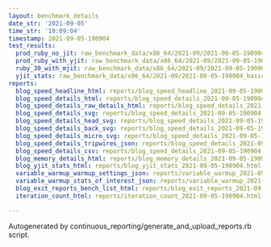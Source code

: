 ```yaml
---
layout: benchmark_details
date_str: '2021-09-05'
time_str: '19:09:04'
timestamp: 2021-09-05-190904
test_results:
  prod_ruby_no_jit: raw_benchmark_data/x86_64/2021-09/2021-09-05-190904_basic_benchmark_prod_ruby_no_jit.json
  prod_ruby_with_yjit: raw_benchmark_data/x86_64/2021-09/2021-09-05-190904_basic_benchmark_prod_ruby_with_yjit.json
  ruby_30_with_mjit: raw_benchmark_data/x86_64/2021-09/2021-09-05-190904_basic_benchmark_ruby_30_with_mjit.json
  yjit_stats: raw_benchmark_data/x86_64/2021-09/2021-09-05-190904_basic_benchmark_yjit_stats.json
reports:
  blog_speed_headline_html: reports/blog_speed_headline_2021-09-05-190904.html
  blog_speed_details_html: reports/blog_speed_details_2021-09-05-190904.html
  blog_speed_details_raw_details_html: reports/blog_speed_details_2021-09-05-190904.raw_details.html
  blog_speed_details_svg: reports/blog_speed_details_2021-09-05-190904.svg
  blog_speed_details_head_svg: reports/blog_speed_details_2021-09-05-190904.head.svg
  blog_speed_details_back_svg: reports/blog_speed_details_2021-09-05-190904.back.svg
  blog_speed_details_micro_svg: reports/blog_speed_details_2021-09-05-190904.micro.svg
  blog_speed_details_tripwires_json: reports/blog_speed_details_2021-09-05-190904.tripwires.json
  blog_speed_details_csv: reports/blog_speed_details_2021-09-05-190904.csv
  blog_memory_details_html: reports/blog_memory_details_2021-09-05-190904.html
  blog_yjit_stats_html: reports/blog_yjit_stats_2021-09-05-190904.html
  variable_warmup_warmup_settings_json: reports/variable_warmup_2021-09-05-190904.warmup_settings.json
  variable_warmup_stats_of_interest_json: reports/variable_warmup_2021-09-05-190904.stats_of_interest.json
  blog_exit_reports_bench_list_html: reports/blog_exit_reports_2021-09-05-190904.bench_list.html
  iteration_count_html: reports/iteration_count_2021-09-05-190904.html

---
```

Autogenerated by continuous_reporting/generate_and_upload_reports.rb script.

